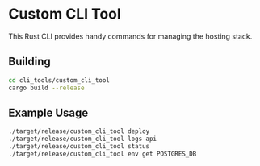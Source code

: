 # Custom CLI Tool

This Rust CLI provides handy commands for managing the hosting stack.

## Building

```bash
cd cli_tools/custom_cli_tool
cargo build --release
```

## Example Usage

```bash
./target/release/custom_cli_tool deploy
./target/release/custom_cli_tool logs api
./target/release/custom_cli_tool status
./target/release/custom_cli_tool env get POSTGRES_DB
```
